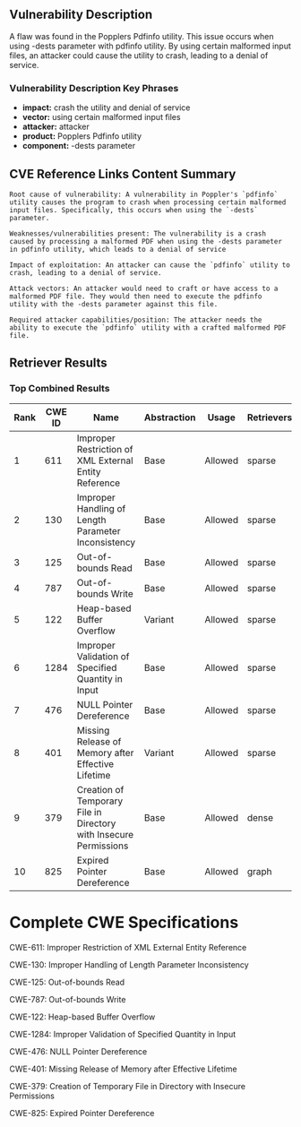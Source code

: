 ## Vulnerability Description
A flaw was found in the Popplers Pdfinfo utility. This issue occurs when using -dests parameter with pdfinfo utility. By using certain malformed input files, an attacker could cause the utility to crash, leading to a denial of service.

### Vulnerability Description Key Phrases
- **impact:** crash the utility and denial of service
- **vector:** using certain malformed input files
- **attacker:** attacker
- **product:** Popplers Pdfinfo utility
- **component:** -dests parameter

## CVE Reference Links Content Summary
```
Root cause of vulnerability: A vulnerability in Poppler's `pdfinfo` utility causes the program to crash when processing certain malformed input files. Specifically, this occurs when using the `-dests` parameter.

Weaknesses/vulnerabilities present: The vulnerability is a crash caused by processing a malformed PDF when using the -dests parameter in pdfinfo utility, which leads to a denial of service

Impact of exploitation: An attacker can cause the `pdfinfo` utility to crash, leading to a denial of service.

Attack vectors: An attacker would need to craft or have access to a malformed PDF file. They would then need to execute the pdfinfo utility with the -dests parameter against this file.

Required attacker capabilities/position: The attacker needs the ability to execute the `pdfinfo` utility with a crafted malformed PDF file.
```

## Retriever Results

### Top Combined Results

| Rank | CWE ID | Name | Abstraction | Usage  | Retrievers | Individual Scores |
|------|--------|------|-------------|-------|------------|-------------------|
| 1 | 611 | Improper Restriction of XML External Entity Reference | Base | Allowed | sparse | 0.077 |
| 2 | 130 | Improper Handling of Length Parameter Inconsistency | Base | Allowed | sparse | 0.075 |
| 3 | 125 | Out-of-bounds Read | Base | Allowed | sparse | 0.073 |
| 4 | 787 | Out-of-bounds Write | Base | Allowed | sparse | 0.073 |
| 5 | 122 | Heap-based Buffer Overflow | Variant | Allowed | sparse | 0.073 |
| 6 | 1284 | Improper Validation of Specified Quantity in Input | Base | Allowed | sparse | 0.072 |
| 7 | 476 | NULL Pointer Dereference | Base | Allowed | sparse | 0.071 |
| 8 | 401 | Missing Release of Memory after Effective Lifetime | Variant | Allowed | sparse | 0.071 |
| 9 | 379 | Creation of Temporary File in Directory with Insecure Permissions | Base | Allowed | dense | 0.455 |
| 10 | 825 | Expired Pointer Dereference | Base | Allowed | graph | 0.002 |



# Complete CWE Specifications

CWE-611: Improper Restriction of XML External Entity Reference

CWE-130: Improper Handling of Length Parameter Inconsistency

CWE-125: Out-of-bounds Read

CWE-787: Out-of-bounds Write

CWE-122: Heap-based Buffer Overflow

CWE-1284: Improper Validation of Specified Quantity in Input

CWE-476: NULL Pointer Dereference

CWE-401: Missing Release of Memory after Effective Lifetime

CWE-379: Creation of Temporary File in Directory with Insecure Permissions

CWE-825: Expired Pointer Dereference